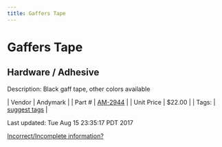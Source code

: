 ```yaml
---
title: Gaffers Tape
---
```


# Gaffers Tape
## Hardware / Adhesive
Description: 	Black gaff tape, other colors available 

| Vendor | Andymark | 
| Part # | [AM-2944](http://www.andymark.com/product-p/am-tape.htm?1=1&CartID=0) | 
| Unit Price | $22.00 | 
| Tags: | [suggest tags](https://docs.google.com/forms/d/e/1FAIpQLSeWyY8v3RgOty-MyWmh9U0iivNYN_molChYyS-0U-o-kOAv_g/viewform) | 

Last updated: Tue Aug 15 23:35:17 PDT 2017

 [Incorrect/Incomplete information?](https://docs.google.com/forms/d/e/1FAIpQLSeWyY8v3RgOty-MyWmh9U0iivNYN_molChYyS-0U-o-kOAv_g/viewform)